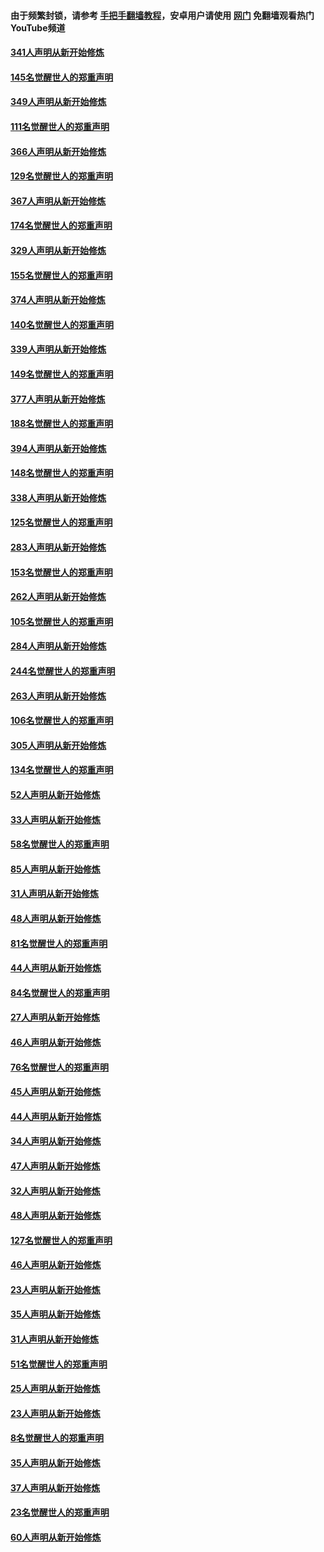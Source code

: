 #### 由于频繁封锁，请参考 [手把手翻墙教程](https://github.com/gfw-breaker/guides/wiki/)，安卓用户请使用 [网门](https://github.com/gfw-breaker/nogfw/blob/master/dl.md?t=06220001) 免翻墙观看热门YouTube频道 

#### [341人声明从新开始修炼](../pages/91/427255.md?t=06220001) 

#### [145名觉醒世人的郑重声明](../pages/91/427254.md?t=06220001) 

#### [349人声明从新开始修炼](../pages/91/426969.md?t=06220001) 

#### [111名觉醒世人的郑重声明](../pages/91/426968.md?t=06220001) 

#### [366人声明从新开始修炼](../pages/91/426737.md?t=06220001) 

#### [129名觉醒世人的郑重声明](../pages/91/426736.md?t=06220001) 

#### [367人声明从新开始修炼](../pages/91/426421.md?t=06220001) 

#### [174名觉醒世人的郑重声明](../pages/91/426420.md?t=06220001) 

#### [329人声明从新开始修炼](../pages/91/426139.md?t=06220001) 

#### [155名觉醒世人的郑重声明](../pages/91/426138.md?t=06220001) 

#### [374人声明从新开始修炼](../pages/91/425811.md?t=06220001) 

#### [140名觉醒世人的郑重声明](../pages/91/425810.md?t=06220001) 

#### [339人声明从新开始修炼](../pages/91/425690.md?t=06220001) 

#### [149名觉醒世人的郑重声明](../pages/91/425689.md?t=06220001) 

#### [377人声明从新开始修炼](../pages/91/424867.md?t=06220001) 

#### [188名觉醒世人的郑重声明](../pages/91/424866.md?t=06220001) 

#### [394人声明从新开始修炼](../pages/91/423914.md?t=06220001) 

#### [148名觉醒世人的郑重声明](../pages/91/423913.md?t=06220001) 

#### [338人声明从新开始修炼](../pages/91/423540.md?t=06220001) 

#### [125名觉醒世人的郑重声明](../pages/91/423539.md?t=06220001) 

#### [283人声明从新开始修炼](../pages/91/423296.md?t=06220001) 

#### [153名觉醒世人的郑重声明](../pages/91/423295.md?t=06220001) 

#### [262人声明从新开始修炼](../pages/91/423004.md?t=06220001) 

#### [105名觉醒世人的郑重声明](../pages/91/423003.md?t=06220001) 

#### [284人声明从新开始修炼](../pages/91/422707.md?t=06220001) 

#### [244名觉醒世人的郑重声明](../pages/91/422706.md?t=06220001) 

#### [263人声明从新开始修炼](../pages/91/422553.md?t=06220001) 

#### [106名觉醒世人的郑重声明](../pages/91/422552.md?t=06220001) 

#### [305人声明从新开始修炼](../pages/91/422153.md?t=06220001) 

#### [134名觉醒世人的郑重声明](../pages/91/422152.md?t=06220001) 

#### [52人声明从新开始修炼](../pages/91/421846.md?t=06220001) 

#### [33人声明从新开始修炼](../pages/91/421804.md?t=06220001) 

#### [58名觉醒世人的郑重声明](../pages/91/421845.md?t=06220001) 

#### [85人声明从新开始修炼](../pages/91/421769.md?t=06220001) 

#### [31人声明从新开始修炼](../pages/91/421763.md?t=06220001) 

#### [48人声明从新开始修炼](../pages/91/421605.md?t=06220001) 

#### [81名觉醒世人的郑重声明](../pages/91/421656.md?t=06220001) 

#### [44人声明从新开始修炼](../pages/91/421544.md?t=06220001) 

#### [84名觉醒世人的郑重声明](../pages/91/421543.md?t=06220001) 

#### [27人声明从新开始修炼](../pages/91/421465.md?t=06220001) 

#### [46人声明从新开始修炼](../pages/91/421454.md?t=06220001) 

#### [76名觉醒世人的郑重声明](../pages/91/421453.md?t=06220001) 

#### [45人声明从新开始修炼](../pages/91/421452.md?t=06220001) 

#### [44人声明从新开始修炼](../pages/91/421422.md?t=06220001) 

#### [34人声明从新开始修炼](../pages/91/421322.md?t=06220001) 

#### [47人声明从新开始修炼](../pages/91/421264.md?t=06220001) 

#### [32人声明从新开始修炼](../pages/91/421225.md?t=06220001) 

#### [48人声明从新开始修炼](../pages/91/421202.md?t=06220001) 

#### [127名觉醒世人的郑重声明](../pages/91/421224.md?t=06220001) 

#### [46人声明从新开始修炼](../pages/91/421203.md?t=06220001) 

#### [23人声明从新开始修炼](../pages/91/421138.md?t=06220001) 

#### [35人声明从新开始修炼](../pages/91/421122.md?t=06220001) 

#### [31人声明从新开始修炼](../pages/91/421081.md?t=06220001) 

#### [51名觉醒世人的郑重声明](../pages/91/421080.md?t=06220001) 

#### [25人声明从新开始修炼](../pages/91/421020.md?t=06220001) 

#### [23人声明从新开始修炼](../pages/91/420884.md?t=06220001) 

#### [8名觉醒世人的郑重声明](../pages/91/420883.md?t=06220001) 

#### [35人声明从新开始修炼](../pages/91/420809.md?t=06220001) 

#### [37人声明从新开始修炼](../pages/91/420766.md?t=06220001) 

#### [23名觉醒世人的郑重声明](../pages/91/420765.md?t=06220001) 

#### [60人声明从新开始修炼](../pages/91/420727.md?t=06220001) 

